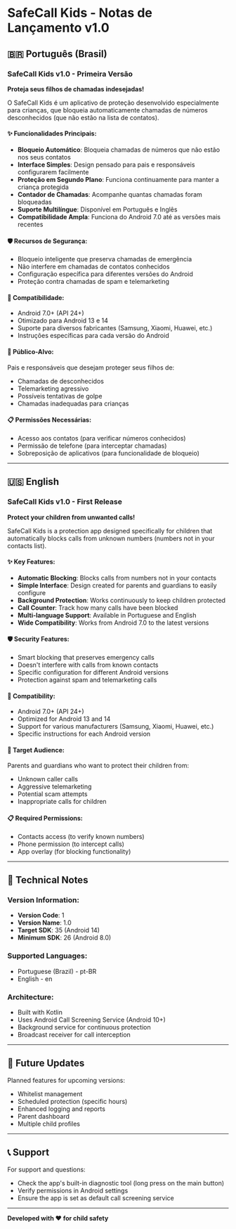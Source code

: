 # SafeCall Kids - Notas de Lançamento v1.0

## 🇧🇷 Português (Brasil)

### SafeCall Kids v1.0 - Primeira Versão

**Proteja seus filhos de chamadas indesejadas!**

O SafeCall Kids é um aplicativo de proteção desenvolvido especialmente para crianças, que bloqueia automaticamente chamadas de números desconhecidos (que não estão na lista de contatos).

#### ✨ Funcionalidades Principais:
- **Bloqueio Automático**: Bloqueia chamadas de números que não estão nos seus contatos
- **Interface Simples**: Design pensado para pais e responsáveis configurarem facilmente
- **Proteção em Segundo Plano**: Funciona continuamente para manter a criança protegida
- **Contador de Chamadas**: Acompanhe quantas chamadas foram bloqueadas
- **Suporte Multilíngue**: Disponível em Português e Inglês
- **Compatibilidade Ampla**: Funciona do Android 7.0 até as versões mais recentes

#### 🛡️ Recursos de Segurança:
- Bloqueio inteligente que preserva chamadas de emergência
- Não interfere em chamadas de contatos conhecidos
- Configuração específica para diferentes versões do Android
- Proteção contra chamadas de spam e telemarketing

#### 📱 Compatibilidade:
- Android 7.0+ (API 24+)
- Otimizado para Android 13 e 14
- Suporte para diversos fabricantes (Samsung, Xiaomi, Huawei, etc.)
- Instruções específicas para cada versão do Android

#### 🎯 Público-Alvo:
Pais e responsáveis que desejam proteger seus filhos de:
- Chamadas de desconhecidos
- Telemarketing agressivo
- Possíveis tentativas de golpe
- Chamadas inadequadas para crianças

#### 📋 Permissões Necessárias:
- Acesso aos contatos (para verificar números conhecidos)
- Permissão de telefone (para interceptar chamadas)
- Sobreposição de aplicativos (para funcionalidade de bloqueio)

---

## 🇺🇸 English

### SafeCall Kids v1.0 - First Release

**Protect your children from unwanted calls!**

SafeCall Kids is a protection app designed specifically for children that automatically blocks calls from unknown numbers (numbers not in your contacts list).

#### ✨ Key Features:
- **Automatic Blocking**: Blocks calls from numbers not in your contacts
- **Simple Interface**: Design created for parents and guardians to easily configure
- **Background Protection**: Works continuously to keep children protected
- **Call Counter**: Track how many calls have been blocked
- **Multi-language Support**: Available in Portuguese and English
- **Wide Compatibility**: Works from Android 7.0 to the latest versions

#### 🛡️ Security Features:
- Smart blocking that preserves emergency calls
- Doesn't interfere with calls from known contacts
- Specific configuration for different Android versions
- Protection against spam and telemarketing calls

#### 📱 Compatibility:
- Android 7.0+ (API 24+)
- Optimized for Android 13 and 14
- Support for various manufacturers (Samsung, Xiaomi, Huawei, etc.)
- Specific instructions for each Android version

#### 🎯 Target Audience:
Parents and guardians who want to protect their children from:
- Unknown caller calls
- Aggressive telemarketing
- Potential scam attempts
- Inappropriate calls for children

#### 📋 Required Permissions:
- Contacts access (to verify known numbers)
- Phone permission (to intercept calls)
- App overlay (for blocking functionality)

---

## 📝 Technical Notes

### Version Information:
- **Version Code**: 1
- **Version Name**: 1.0
- **Target SDK**: 35 (Android 14)
- **Minimum SDK**: 26 (Android 8.0)

### Supported Languages:
- Portuguese (Brazil) - pt-BR
- English - en

### Architecture:
- Built with Kotlin
- Uses Android Call Screening Service (Android 10+)
- Background service for continuous protection
- Broadcast receiver for call interception

---

## 🔄 Future Updates

Planned features for upcoming versions:
- Whitelist management
- Scheduled protection (specific hours)
- Enhanced logging and reports
- Parent dashboard
- Multiple child profiles

---

## 📞 Support

For support and questions:
- Check the app's built-in diagnostic tool (long press on the main button)
- Verify permissions in Android settings
- Ensure the app is set as default call screening service

---

**Developed with ❤️ for child safety**
